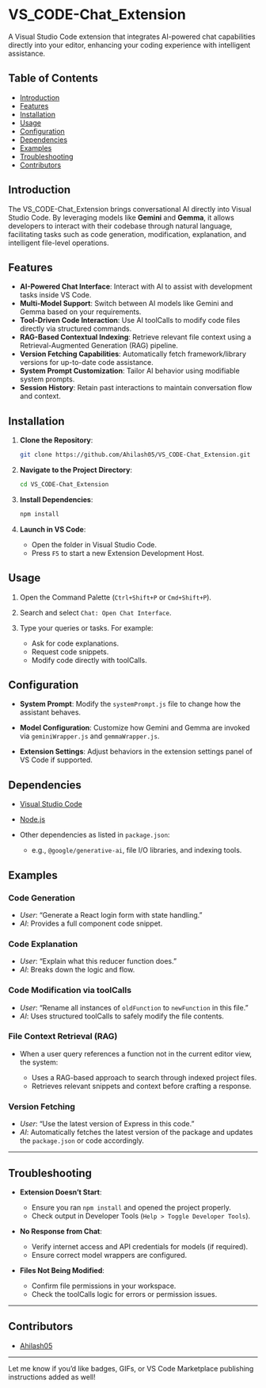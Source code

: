 

# VS\_CODE-Chat\_Extension

A Visual Studio Code extension that integrates AI-powered chat capabilities directly into your editor, enhancing your coding experience with intelligent assistance.


## Table of Contents

* [Introduction](#introduction)
* [Features](#features)
* [Installation](#installation)
* [Usage](#usage)
* [Configuration](#configuration)
* [Dependencies](#dependencies)
* [Examples](#examples)
* [Troubleshooting](#troubleshooting)
* [Contributors](#contributors)


## Introduction

The VS\_CODE-Chat\_Extension brings conversational AI directly into Visual Studio Code.
By leveraging models like **Gemini** and **Gemma**, it allows developers to interact with their codebase through natural language, facilitating tasks such as code generation, modification, explanation, and intelligent file-level operations.



## Features

* **AI-Powered Chat Interface**: Interact with AI to assist with development tasks inside VS Code.
* **Multi-Model Support**: Switch between AI models like Gemini and Gemma based on your requirements.
* **Tool-Driven Code Interaction**: Use AI toolCalls to modify code files directly via structured commands.
* **RAG-Based Contextual Indexing**: Retrieve relevant file context using a Retrieval-Augmented Generation (RAG) pipeline.
* **Version Fetching Capabilities**: Automatically fetch framework/library versions for up-to-date code assistance.
* **System Prompt Customization**: Tailor AI behavior using modifiable system prompts.
* **Session History**: Retain past interactions to maintain conversation flow and context.

## Installation

1. **Clone the Repository**:

   ```bash
   git clone https://github.com/Ahilash05/VS_CODE-Chat_Extension.git
   ```

2. **Navigate to the Project Directory**:

   ```bash
   cd VS_CODE-Chat_Extension
   ```

3. **Install Dependencies**:

   ```bash
   npm install
   ```

4. **Launch in VS Code**:

   * Open the folder in Visual Studio Code.
   * Press `F5` to start a new Extension Development Host.


## Usage

1. Open the Command Palette (`Ctrl+Shift+P` or `Cmd+Shift+P`).
2. Search and select `Chat: Open Chat Interface`.
3. Type your queries or tasks. For example:

   * Ask for code explanations.
   * Request code snippets.
   * Modify code directly with toolCalls.


## Configuration

* **System Prompt**:
  Modify the `systemPrompt.js` file to change how the assistant behaves.

* **Model Configuration**:
  Customize how Gemini and Gemma are invoked via `geminiWrapper.js` and `gemmaWrapper.js`.

* **Extension Settings**:
  Adjust behaviors in the extension settings panel of VS Code if supported.


## Dependencies

* [Visual Studio Code](https://code.visualstudio.com/)
* [Node.js](https://nodejs.org/)
* Other dependencies as listed in `package.json`:

  * e.g., `@google/generative-ai`, file I/O libraries, and indexing tools.


## Examples

###  Code Generation

* *User*: “Generate a React login form with state handling.”
* *AI*: Provides a full component code snippet.

### Code Explanation

* *User*: “Explain what this reducer function does.”
* *AI*: Breaks down the logic and flow.

###  Code Modification via toolCalls

* *User*: “Rename all instances of `oldFunction` to `newFunction` in this file.”
* *AI*: Uses structured toolCalls to safely modify the file contents.

###  File Context Retrieval (RAG)

* When a user query references a function not in the current editor view, the system:

  * Uses a RAG-based approach to search through indexed project files.
  * Retrieves relevant snippets and context before crafting a response.

###  Version Fetching

* *User*: “Use the latest version of Express in this code.”
* *AI*: Automatically fetches the latest version of the package and updates the `package.json` or code accordingly.

---

## Troubleshooting

* **Extension Doesn’t Start**:

  * Ensure you ran `npm install` and opened the project properly.
  * Check output in Developer Tools (`Help > Toggle Developer Tools`).

* **No Response from Chat**:

  * Verify internet access and API credentials for models (if required).
  * Ensure correct model wrappers are configured.

* **Files Not Being Modified**:

  * Confirm file permissions in your workspace.
  * Check the toolCalls logic for errors or permission issues.

---

## Contributors

* [Ahilash05](https://github.com/Ahilash05)

---

Let me know if you’d like badges, GIFs, or VS Code Marketplace publishing instructions added as well!
